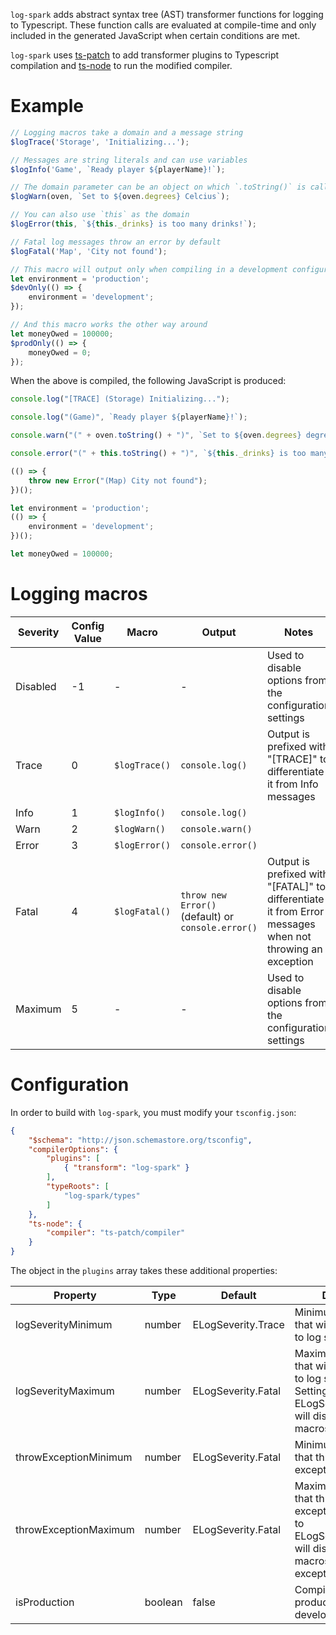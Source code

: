 `log-spark` adds abstract syntax tree (AST) transformer functions for logging to Typescript. These function calls are evaluated at compile-time and only included in the generated JavaScript when certain conditions are met.

`log-spark` uses [ts-patch](https://www.npmjs.com/package/ts-patch) to add transformer plugins to Typescript compilation and [ts-node](https://www.npmjs.com/package/ts-node) to run the modified compiler.

# Example

```typescript
// Logging macros take a domain and a message string
$logTrace('Storage', 'Initializing...');

// Messages are string literals and can use variables
$logInfo('Game', `Ready player ${playerName}!`);

// The domain parameter can be an object on which `.toString()` is called
$logWarn(oven, `Set to ${oven.degrees} Celcius`);

// You can also use `this` as the domain
$logError(this, `${this._drinks} is too many drinks!`);

// Fatal log messages throw an error by default
$logFatal('Map', 'City not found');

// This macro will output only when compiling in a development configuration (default)
let environment = 'production';
$devOnly(() => {
	environment = 'development';
});

// And this macro works the other way around
let moneyOwed = 100000;
$prodOnly(() => {
	moneyOwed = 0;
});
```

When the above is compiled, the following JavaScript is produced:

```javascript
console.log("[TRACE] (Storage) Initializing...");

console.log("(Game)", `Ready player ${playerName}!`);

console.warn("(" + oven.toString() + ")", `Set to ${oven.degrees} degrees Celcius`);

console.error("(" + this.toString() + ")", `${this._drinks} is too many drinks!`);

(() => {
	throw new Error("(Map) City not found");
})();

let environment = 'production';
(() => {
	environment = 'development';
})();

let moneyOwed = 100000;
```

# Logging macros

| Severity | Config Value | Macro         | Output                                             | Notes                                                                                                    |
|----------|--------------|---------------|----------------------------------------------------|----------------------------------------------------------------------------------------------------------|
| Disabled | -1           | -             | -                                                  | Used to disable options from the configuration settings                                                  |
| Trace    | 0            | `$logTrace()` | `console.log()`                                    | Output is prefixed with "[TRACE]" to differentiate it from Info messages                                 |
| Info     | 1            | `$logInfo()`  | `console.log()`                                    |                                                                                                          |
| Warn     | 2            | `$logWarn()`  | `console.warn()`                                   |                                                                                                          |
| Error    | 3            | `$logError()` | `console.error()`                                  |                                                                                                          |
| Fatal    | 4            | `$logFatal()` | `throw new Error()` (default) or `console.error()` | Output is prefixed with "[FATAL]" to differentiate it from Error messages when not throwing an exception |
| Maximum  | 5            | -             | -                                                  | Used to disable options from the configuration settings                                                  |

# Configuration

In order to build with `log-spark`, you must modify your `tsconfig.json`:

```json
{
	"$schema": "http://json.schemastore.org/tsconfig",
	"compilerOptions": {
		"plugins": [
			{ "transform": "log-spark" }
		],
		"typeRoots": [
			"log-spark/types"
		]
	},
	"ts-node": {
		"compiler": "ts-patch/compiler"
	}
}
```

The object in the `plugins` array takes these additional properties:

| Property              | Type    | Default            | Description                                                                                                                           |
|-----------------------|---------|--------------------|---------------------------------------------------------------------------------------------------------------------------------------|
| logSeverityMinimum    | number  | ELogSeverity.Trace | Minimum log severity that will be translated to log statements.                                                                       |
| logSeverityMaximum    | number  | ELogSeverity.Fatal | Maximum log severity that will be translated to log statements. Setting this to ELogSeverity.Maximum will disable all logging macros. |
| throwExceptionMinimum | number  | ELogSeverity.Fatal | Minimum log severity that throws an exception.                                                                                        |
| throwExceptionMaximum | number  | ELogSeverity.Fatal | Maximum log severity that throws an exception. Setting this to ELogSeverity.Maximum will disable logging macros throwing exceptions.  |
| isProduction          | boolean | false              | Compiling for production (true) or development (false).                                                                               |